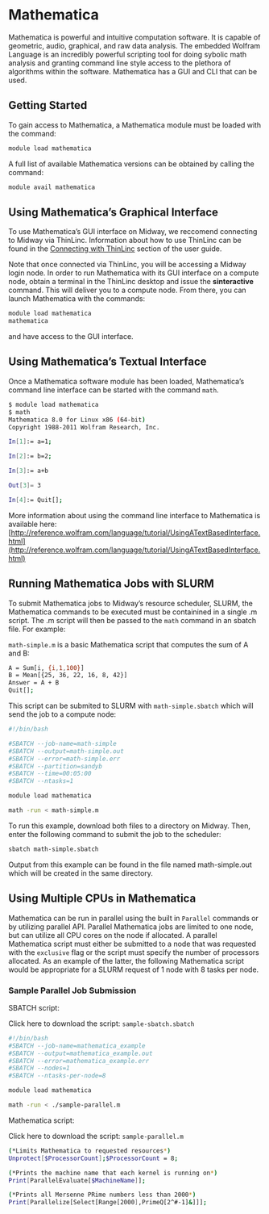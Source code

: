 # Mathematica

Mathematica is powerful and intuitive computation software.  It is capable of geometric, audio, graphical, and raw data analysis.  The embedded Wolfram Language is an incredibly powerful scripting tool for doing sybolic math analysis and granting command line style access to the plethora of algorithms within the software.  Mathematica has a GUI and CLI that can be used.

## Getting Started

To gain access to Mathematica, a Mathematica module must be loaded with the command:

```bash
module load mathematica
```

A full list of available Mathematica versions can be obtained by calling the command:

```bash
module avail mathematica
```

## Using Mathematica’s Graphical Interface

To use Mathematica’s GUI interface on Midway, we reccomend connecting to Midway via ThinLinc.  Information about how to use ThinLinc can be found in the [Connecting with ThinLinc](../../../connecting/index.md#thinlinc) section of the user guide.

Note that once connected via ThinLinc, you will be accessing a Midway login node.  In order to run Mathematica with its GUI interface on a compute node, obtain a terminal in the ThinLinc desktop and issue the **sinteractive** command.  This will deliver you to a compute node.  From there, you can launch Mathematica with the commands:

```bash
module load mathematica
mathematica
```

and have access to the GUI interface.

## Using Mathematica’s Textual Interface

Once a Mathematica software module has been loaded, Mathematica’s command line interface can be started with the command `math`.

```bash
$ module load mathematica
$ math
Mathematica 8.0 for Linux x86 (64-bit)
Copyright 1988-2011 Wolfram Research, Inc.

In[1]:= a=1;

In[2]:= b=2;

In[3]:= a+b

Out[3]= 3

In[4]:= Quit[];
```

More information about using the command line interface to Mathematica is available here: [http://reference.wolfram.com/language/tutorial/UsingATextBasedInterface.html](http://reference.wolfram.com/language/tutorial/UsingATextBasedInterface.html)

## Running Mathematica Jobs with SLURM

To submit Mathematica jobs to Midway’s resource scheduler, SLURM, the Mathematica commands to be executed must be containined in a single .m script.  The .m script will then be passed to the `math` command in an sbatch file.  For example:

`math-simple.m` is a basic Mathematica script that computes the sum of A and B:

```bash
A = Sum[i, {i,1,100}]
B = Mean[{25, 36, 22, 16, 8, 42}]
Answer = A + B
Quit[];
```

This script can be submited to SLURM with `math-simple.sbatch` which will send the job to a compute node:

```bash
#!/bin/bash

#SBATCH --job-name=math-simple
#SBATCH --output=math-simple.out
#SBATCH --error=math-simple.err
#SBATCH --partition=sandyb
#SBATCH --time=00:05:00
#SBATCH --ntasks=1

module load mathematica

math -run < math-simple.m
```

To run this example, download both files to a directory on Midway.  Then, enter the following command to submit the job to the scheduler:

```bash
sbatch math-simple.sbatch
```

Output from this example can be found in the file named math-simple.out which will be created in the same directory.

## Using Multiple CPUs in Mathematica

Mathematica can be run in parallel using the built in `Parallel` commands or by utilizing parallel API.  Parallel Mathematica jobs are limited to one node, but can utilize all CPU cores on the node if allocated.  A parallel Mathematica script must either be submitted to a node that was requested with the `exclusive` flag or the script must specify the number of processors allocated.  As an example of the latter, the following Mathematica script would be appropriate for a SLURM request of 1 node with 8 tasks per node.

### Sample Parallel Job Submission

SBATCH script:

Click here to download the script: `sample-sbatch.sbatch`

```bash
#!/bin/bash
#SBATCH --job-name=mathematica_example
#SBATCH --output=mathematica_example.out
#SBATCH --error=mathematica_example.err
#SBATCH --nodes=1
#SBATCH --ntasks-per-node=8

module load mathematica

math -run < ./sample-parallel.m
```

Mathematica script:

Click here to download the script: `sample-parallel.m`

```bash
(*Limits Mathematica to requested resources*)
Unprotect[$ProcessorCount];$ProcessorCount = 8;

(*Prints the machine name that each kernel is running on*)
Print[ParallelEvaluate[$MachineName]];

(*Prints all Mersenne PRime numbers less than 2000*)
Print[Parallelize[Select[Range[2000],PrimeQ[2^#-1]&]]];
```
